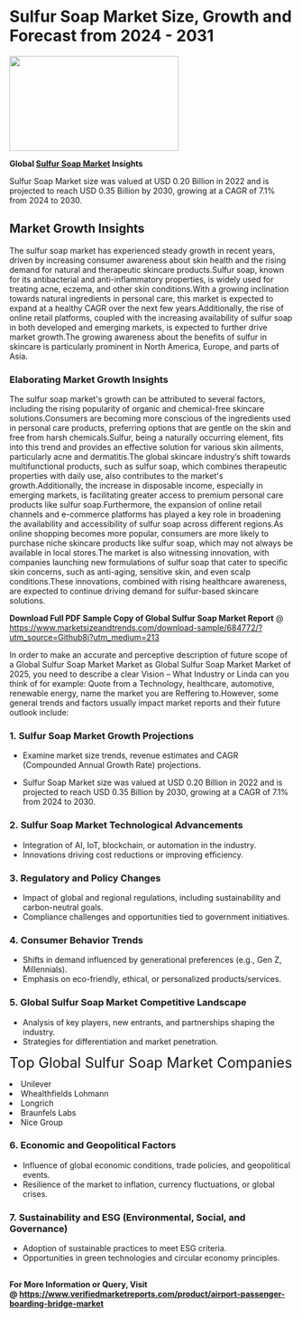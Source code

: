 <H1>Sulfur Soap Market Size, Growth and Forecast from 2024 - 2031</H1><img class="aligncenter size-medium wp-image-584254" src="https://thirdeyenews.in/wp-content/uploads/2024/09/Global-Market-Research-300x168.jpeg" alt="" width="300" height="168" /><p><strong>Global&nbsp;<a href="https://www.marketsizeandtrends.com/download-sample/684772/?utm_source=Github8j?utm_medium=213">Sulfur Soap Market</a> Insights</strong></p><p>Sulfur Soap Market size was valued at USD 0.20 Billion in 2022 and is projected to reach USD 0.35 Billion by 2030, growing at a CAGR of 7.1% from 2024 to 2030.</p><p><h2>Market Growth Insights</h2> The sulfur soap market has experienced steady growth in recent years, driven by increasing consumer awareness about skin health and the rising demand for natural and therapeutic skincare products.Sulfur soap, known for its antibacterial and anti-inflammatory properties, is widely used for treating acne, eczema, and other skin conditions.With a growing inclination towards natural ingredients in personal care, this market is expected to expand at a healthy CAGR over the next few years.Additionally, the rise of online retail platforms, coupled with the increasing availability of sulfur soap in both developed and emerging markets, is expected to further drive market growth.The growing awareness about the benefits of sulfur in skincare is particularly prominent in North America, Europe, and parts of Asia. <h3>Elaborating Market Growth Insights</h3> The sulfur soap market's growth can be attributed to several factors, including the rising popularity of organic and chemical-free skincare solutions.Consumers are becoming more conscious of the ingredients used in personal care products, preferring options that are gentle on the skin and free from harsh chemicals.Sulfur, being a naturally occurring element, fits into this trend and provides an effective solution for various skin ailments, particularly acne and dermatitis.The global skincare industry’s shift towards multifunctional products, such as sulfur soap, which combines therapeutic properties with daily use, also contributes to the market's growth.Additionally, the increase in disposable income, especially in emerging markets, is facilitating greater access to premium personal care products like sulfur soap.Furthermore, the expansion of online retail channels and e-commerce platforms has played a key role in broadening the availability and accessibility of sulfur soap across different regions.As online shopping becomes more popular, consumers are more likely to purchase niche skincare products like sulfur soap, which may not always be available in local stores.The market is also witnessing innovation, with companies launching new formulations of sulfur soap that cater to specific skin concerns, such as anti-aging, sensitive skin, and even scalp conditions.These innovations, combined with rising healthcare awareness, are expected to continue driving demand for sulfur-based skincare solutions.</p><p><span class=""><strong>Download Full PDF Sample Copy of Global Sulfur Soap Market Report</strong> @ <a href="https://www.marketsizeandtrends.com/download-sample/684772/?utm_source=Github8j?utm_medium=213" target="_blank">https://www.marketsizeandtrends.com/download-sample/684772/?utm_source=Github8j?utm_medium=213</a></span></p><p>In order to make an accurate and perceptive description of future scope of a Global&nbsp;Sulfur Soap Market Market as Global&nbsp;Sulfur Soap Market Market of 2025, you need to describe a clear Vision &ndash; What Industry or Linda can you think of for example: Quote from a Technology, healthcare, automotive, renewable energy, name the market you are Reffering to.However, some general trends and factors usually impact market reports and their future outlook include:</p><h3>1.&nbsp;<strong>Sulfur Soap Market Growth Projections</strong></h3><ul><li>Examine market size trends, revenue estimates and CAGR (Compounded Annual Growth Rate) projections.</li><li><p>Sulfur Soap Market size was valued at USD 0.20 Billion in 2022 and is projected to reach USD 0.35 Billion by 2030, growing at a CAGR of 7.1% from 2024 to 2030.</p></li></ul><h3>2.&nbsp;<strong>Sulfur Soap Market Technological Advancements</strong></h3><ul><li>Integration of AI, IoT, blockchain, or automation in the industry.</li><li>Innovations driving cost reductions or improving efficiency.</li></ul><h3>3.&nbsp;<strong>Regulatory and Policy Changes</strong></h3><ul><li>Impact of global and regional regulations, including sustainability and carbon-neutral goals.</li><li>Compliance challenges and opportunities tied to government initiatives.</li></ul><h3>4.&nbsp;<strong>Consumer Behavior Trends</strong></h3><ul><li>Shifts in demand influenced by generational preferences (e.g., Gen Z, Millennials).</li><li>Emphasis on eco-friendly, ethical, or personalized products/services.</li></ul><h3>5.&nbsp;<strong>Global Sulfur Soap Market Competitive Landscape</strong></h3><ul><li>Analysis of key players, new entrants, and partnerships shaping the industry.</li><li>Strategies for differentiation and market penetration.</li></ul><p data-pm-slice="1 1 []"><span style="color: inherit; font-family: inherit; font-size: 25px;">Top Global Sulfur Soap Market Companies</span></p><div class="" data-test-id=""><p><li>Unilever</li><li> Whealthfields Lohmann</li><li> Longrich</li><li> Braunfels Labs</li><li> Nice Group</li></p></div><h3>6.&nbsp;<strong>Economic and Geopolitical Factors</strong></h3><ul><li>Influence of global economic conditions, trade policies, and geopolitical events.</li><li>Resilience of the market to inflation, currency fluctuations, or global crises.</li></ul><h3>7.&nbsp;<strong>Sustainability and ESG (Environmental, Social, and Governance)</strong></h3><ul><li>Adoption of sustainable practices to meet ESG criteria.</li><li>Opportunities in green technologies and circular economy principles.</li></ul><h2><strong style="font-size: 14px;">For More Information or Query, Visit @&nbsp;</strong><a style="background-color: #ffffff; font-size: 14px;" href="https://www.marketsizeandtrends.com/report/sulfur-soap-market/" target="_blank">https://www.verifiedmarketreports.com/product/airport-passenger-boarding-bridge-market</a></h2>